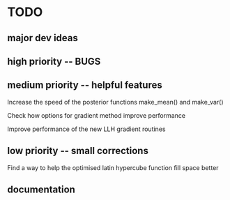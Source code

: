 # TODO

## major dev ideas

## high priority -- BUGS

## medium priority -- helpful features
Increase the speed of the posterior functions make\_mean() and make\_var()

Check how options for gradient method improve performance

Improve performance of the new LLH gradient routines

## low priority -- small corrections
Find a way to help the optimised latin hypercube function fill space better

## documentation
